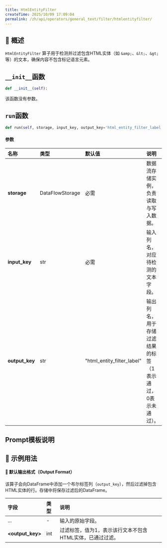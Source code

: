 ```yaml
---
title: HtmlEntityFilter
createTime: 2025/10/09 17:09:04
permalink: /zh/api/operators/general_text/filter/htmlentityfilter/
---
```


## 📘 概述

`HtmlEntityFilter` 算子用于检测并过滤包含HTML实体（如 `&amp;`、`&lt;`、`&gt;` 等）的文本，确保内容不包含标记语言元素。

## `__init__`函数

```python
def __init__(self):
```

该函数没有参数。

## `run`函数

```python
def run(self, storage, input_key, output_key='html_entity_filter_label'):
```

#### 参数

| 名称          | 类型              | 默认值                       | 说明                                                         |
| :------------ | :---------------- | :--------------------------- | :----------------------------------------------------------- |
| **storage**   | DataFlowStorage   | 必需                         | 数据流存储实例，负责读取与写入数据。                         |
| **input_key** | str               | 必需                         | 输入列名，对应待检测的文本字段。                             |
| **output_key**| str               | "html_entity_filter_label" | 输出列名，用于存储过滤结果的标签（1表示通过，0表示未通过）。 |

## Prompt模板说明

## 🧠 示例用法

#### 🧾 默认输出格式（Output Format）

该算子会向DataFrame中添加一个布尔标签列（`output_key`），然后过滤掉包含HTML实体的行。存储中将保存过滤后的DataFrame。

| 字段                      | 类型 | 说明                                                         |
| :------------------------ | :--- | :----------------------------------------------------------- |
| ...                       | -    | 输入的原始字段。                                             |
| **<output_key>**          | int  | 过滤标签，值为1，表示该行文本不包含HTML实体，已通过过滤。    |
